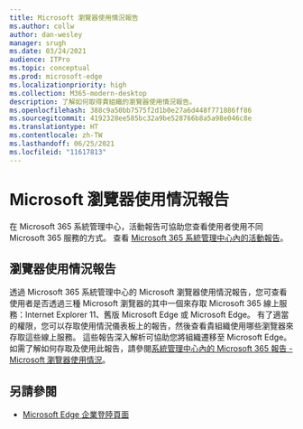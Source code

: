 ```yaml
---
title: Microsoft 瀏覽器使用情況報告
ms.author: collw
author: dan-wesley
manager: srugh
ms.date: 03/24/2021
audience: ITPro
ms.topic: conceptual
ms.prod: microsoft-edge
ms.localizationpriority: high
ms.collection: M365-modern-desktop
description: 了解如何取得貴組織的瀏覽器使用情況報告。
ms.openlocfilehash: 388c9a50bb7575f2d1b0e27a6d448f771886ff86
ms.sourcegitcommit: 4192328ee585bc32a9be528766b8a5a98e046c8e
ms.translationtype: HT
ms.contentlocale: zh-TW
ms.lasthandoff: 06/25/2021
ms.locfileid: "11617813"
---
```

# <a name="microsoft-browser-usage-report"></a>Microsoft 瀏覽器使用情況報告

在 Microsoft 365 系統管理中心，活動報告可協助您查看使用者使用不同 Microsoft 365 服務的方式。 查看 [Microsoft 365 系統管理中心內的活動報告](/microsoft-365/admin/activity-reports/activity-reports?view=o365-worldwide)。

## <a name="browser-usage-report"></a>瀏覽器使用情況報告

透過 Microsoft 365 系統管理中心的 Microsoft 瀏覽器使用情況報告，您可查看使用者是否透過三種 Microsoft 瀏覽器的其中一個來存取 Microsoft 365 線上服務：Internet Explorer 11、舊版 Microsoft Edge 或 Microsoft Edge。 有了適當的權限，您可以存取使用情況儀表板上的報告，然後查看貴組織使用哪些瀏覽器來存取這些線上服務。 這些報告深入解析可協助您將組織遷移至 Microsoft Edge。 如需了解如何存取及使用此報告，請參閱[系統管理中心內的 Microsoft 365 報告 - Microsoft 瀏覽器使用情況](/microsoft-365/admin/activity-reports/browser-usage-report?view=o365-worldwide)。

## <a name="see-also"></a>另請參閱

- [Microsoft Edge 企業登陸頁面](https://aka.ms/EdgeEnterprise)
